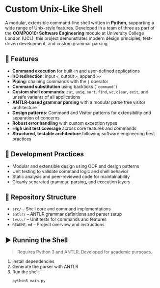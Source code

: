 # Custom Unix-Like Shell

A modular, extensible command-line shell written in **Python**, supporting a wide range of Unix-style features. Developed in a team of three as part of the **COMP0010: Software Engineering** module at University College London (UCL), this project demonstrates modern design principles, test-driven development, and custom grammar parsing.

## 🚀 Features

- **Command execution** for built-in and user-defined applications
- **I/O redirection**: input `<`, output `>`, append `>>`
- **Piping**: chaining commands with the `|` operator
- **Command substitution** using backticks (`` `command` ``)
- **Custom shell commands**: `cut`, `uniq`, `sort`, `find`, `wc`, `clear`, `exit`, and unsafe variants of all applications
- **ANTLR-based grammar parsing** with a modular parse tree visitor architecture
- **Design patterns**: Command and Visitor patterns for extensibility and separation of concerns
- **Robust error handling** with custom exception types
- **High unit test coverage** across core features and commands
- **Structured, testable architecture** following software engineering best practices

## 🧪 Development Practices

- Modular and extensible design using OOP and design patterns
- Unit testing to validate command logic and shell behavior
- Static analysis and peer-reviewed code for maintainability
- Cleanly separated grammar, parsing, and execution layers

## 📁 Repository Structure

- `src/` – Shell core and command implementations
- `antlr/` – ANTLR grammar definitions and parser setup
- `tests/` – Unit tests for commands and features
- `README.md` – Project overview and instructions

## ▶️ Running the Shell

> Requires Python 3 and ANTLR. Developed for academic purposes.

1. Install dependencies
2. Generate the parser with ANTLR
3. Run the shell:
   ```bash
   python3 main.py

